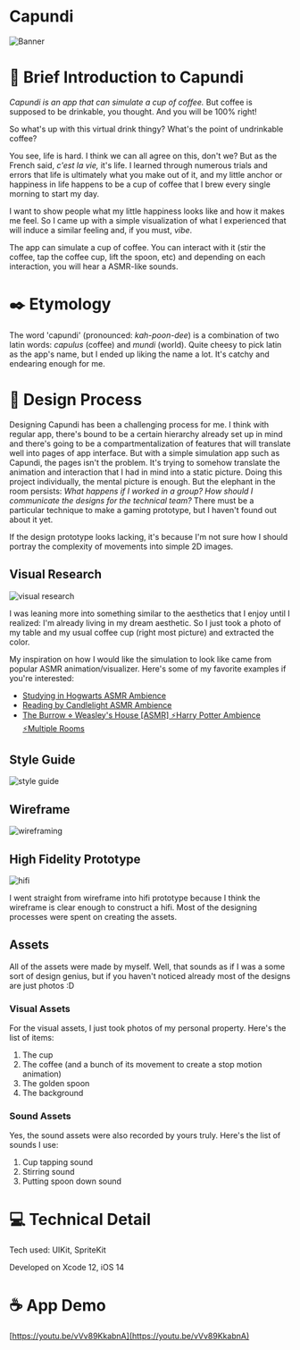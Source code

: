 # Capundi


![Banner](https://s3.us-west-2.amazonaws.com/secure.notion-static.com/26e1532e-f627-46af-9193-1b49c40bf3c3/NC1_-_Capundi_-_App_Showcase_Festival.001_copy.jpeg?X-Amz-Algorithm=AWS4-HMAC-SHA256&X-Amz-Content-Sha256=UNSIGNED-PAYLOAD&X-Amz-Credential=AKIAT73L2G45EIPT3X45%2F20220131%2Fus-west-2%2Fs3%2Faws4_request&X-Amz-Date=20220131T210310Z&X-Amz-Expires=86400&X-Amz-Signature=b9db0acb57c0c6328b751f42677ff2cb8a2c18f6c7a54689c1559c6d978a555a&X-Amz-SignedHeaders=host&response-content-disposition=filename%20%3D%22NC1_-_Capundi_-_App_Showcase_Festival.001_copy.jpeg%22&x-id=GetObject)
# 📓 Brief Introduction to Capundi

*Capundi is an app that can simulate a cup of coffee.* But coffee is supposed to be drinkable, you thought. And you will be 100% right!

So what's up with this virtual drink thingy? What's the point of undrinkable coffee? 

You see, life is hard. I think we can all agree on this, don't we? But as the French said, *c'est la vie,* it's life. I learned through numerous trials and errors that life is ultimately what you make out of it, and my little anchor or happiness in life happens to be a cup of coffee that I brew every single morning to start my day. 

I want to show people what my little happiness looks like and how it makes me feel. So I came up with a simple visualization of what I experienced that will induce a similar feeling and, if you must, *vibe*.

The app can simulate a cup of coffee. You can interact with it (stir the coffee, tap the coffee cup, lift the spoon, etc) and depending on each interaction, you will hear a ASMR-like sounds. 

# ✒️ Etymology

The word 'capundi' (pronounced: *kah-poon-dee*) is a combination of two latin words: *capulus* (coffee) and *mundi* (world). Quite cheesy to pick latin as the app's name, but I ended up liking the name a lot. It's catchy and endearing enough for me. 

# 🎨 Design Process

Designing Capundi has been a challenging process for me. I think with regular app, there's bound to be a certain hierarchy already set up in mind and there's going to be a compartmentalization of features that will translate well into pages of app interface. But with a simple simulation app such as Capundi, the pages isn't the problem. It's trying to somehow translate the animation and interaction that I had in mind into a static picture. Doing this project individually, the mental picture is enough. But the elephant in the room persists: *What happens if I worked in a group? How should I communicate the designs for the technical team?* There must be a particular technique to make a gaming prototype, but I haven't found out about it yet.

If the design prototype looks lacking, it's because I'm not sure how I should portray the complexity of movements into simple 2D images.

## Visual Research

![visual research](https://s3.us-west-2.amazonaws.com/secure.notion-static.com/a86752b3-6de7-40a2-b384-1145b64405eb/Screen_Shot_2021-05-16_at_01.40.04.png?X-Amz-Algorithm=AWS4-HMAC-SHA256&X-Amz-Content-Sha256=UNSIGNED-PAYLOAD&X-Amz-Credential=AKIAT73L2G45EIPT3X45%2F20220131%2Fus-west-2%2Fs3%2Faws4_request&X-Amz-Date=20220131T210445Z&X-Amz-Expires=86400&X-Amz-Signature=a674cc3144b5930b9536bada88f4b3855a1857b90564c486aae301bae404e549&X-Amz-SignedHeaders=host&response-content-disposition=filename%20%3D%22Screen_Shot_2021-05-16_at_01.40.04.png%22&x-id=GetObject)

I was leaning more into something similar to the aesthetics that I enjoy until I realized: I'm already living in my dream aesthetic. So I just took a photo of my table and my usual coffee cup (right most picture) and extracted the color.

My inspiration on how I would like the simulation to look like came from popular ASMR animation/visualizer. Here's some of my favorite examples if you're interested:

- [Studying in Hogwarts ASMR Ambience](https://www.youtube.com/watch?v=T0BV9NiMZJI&list=PLYTV8U_wMoKrNlx5h60YXP5kh9YrqPzbc)
- [Reading by Candlelight ASMR Ambience](https://www.youtube.com/watch?v=vTDEPh4DNmM&list=PLYTV8U_wMoKrNlx5h60YXP5kh9YrqPzbc&index=4&t=17s)
- [The Burrow ⋄ Weasley's House [ASMR] ⚡Harry Potter Ambience ⚡Multiple Rooms](https://www.youtube.com/watch?v=P4UUxTRu-vc&list=PLYTV8U_wMoKrNlx5h60YXP5kh9YrqPzbc&index=7&t=922s)

## Style Guide

![style guide](https://s3.us-west-2.amazonaws.com/secure.notion-static.com/3d46614f-8320-41e2-9c87-322b6da0dfcc/Screen_Shot_2021-05-16_at_01.41.00.png?X-Amz-Algorithm=AWS4-HMAC-SHA256&X-Amz-Content-Sha256=UNSIGNED-PAYLOAD&X-Amz-Credential=AKIAT73L2G45EIPT3X45%2F20220131%2Fus-west-2%2Fs3%2Faws4_request&X-Amz-Date=20220131T210525Z&X-Amz-Expires=86400&X-Amz-Signature=e7981b54d623e2514402dcd6b5fda5f89f372f0f93acff94967e25bdd9770d7e&X-Amz-SignedHeaders=host&response-content-disposition=filename%20%3D%22Screen_Shot_2021-05-16_at_01.41.00.png%22&x-id=GetObject)

## Wireframe

![wireframing](https://s3.us-west-2.amazonaws.com/secure.notion-static.com/7221e039-a103-422f-8f17-089c65b7d01b/wireframe.jpeg?X-Amz-Algorithm=AWS4-HMAC-SHA256&X-Amz-Content-Sha256=UNSIGNED-PAYLOAD&X-Amz-Credential=AKIAT73L2G45EIPT3X45%2F20220131%2Fus-west-2%2Fs3%2Faws4_request&X-Amz-Date=20220131T210529Z&X-Amz-Expires=86400&X-Amz-Signature=4f4b4ed7c9b9fb77505324e7c7a2a866b352d43eaaf2482a06c26b163b8e1d33&X-Amz-SignedHeaders=host&response-content-disposition=filename%20%3D%22wireframe.jpeg%22&x-id=GetObject)

## High Fidelity Prototype

![hifi](https://s3.us-west-2.amazonaws.com/secure.notion-static.com/48209bb3-405f-4d59-a884-3b2464bf96a1/hifi.jpg?X-Amz-Algorithm=AWS4-HMAC-SHA256&X-Amz-Content-Sha256=UNSIGNED-PAYLOAD&X-Amz-Credential=AKIAT73L2G45EIPT3X45%2F20220131%2Fus-west-2%2Fs3%2Faws4_request&X-Amz-Date=20220131T210534Z&X-Amz-Expires=86400&X-Amz-Signature=5de2b44cbeeb126641646ca7e9bdd965a95ea9a40711582ae89755c07fd8ed1f&X-Amz-SignedHeaders=host&response-content-disposition=filename%20%3D%22hifi.jpg%22&x-id=GetObject)

I went straight from wireframe into hifi prototype because I think the wireframe is clear enough to construct a hifi. Most of the designing processes were spent on creating the assets.

## Assets

All of the assets were made by myself. Well, that sounds as if I was a some sort of design genius, but if you haven't noticed already most of the designs are just photos :D

### Visual Assets

For the visual assets, I just took photos of my personal property. Here's the list of items:

1. The cup
2. The coffee (and a bunch of its movement to create a stop motion animation)
3. The golden spoon
4. The background

### Sound Assets

Yes, the sound assets were also recorded by yours truly. Here's the list of sounds I use:

1. Cup tapping sound
2. Stirring sound
3. Putting spoon down sound

# 💻 Technical Detail

Tech used: UIKit, SpriteKit

Developed on Xcode 12, iOS 14

# ☕️ App Demo

[https://youtu.be/vVv89KkabnA](https://youtu.be/vVv89KkabnA)
